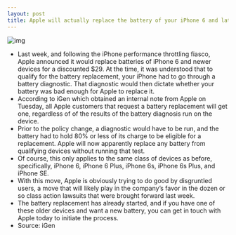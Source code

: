 ```yaml
---
layout: post
title: Apple will actually replace the battery of your iPhone 6 and later regardless of its condition
---
```

![img](http://media.idownloadblog.com/wp-content/uploads/2013/07/iPhone-5-battery-replacement-process-iFixit-001.jpeg)
* Last week, and following the iPhone performance throttling fiasco, Apple announced it would replace batteries of iPhone 6 and newer devices for a discounted $29. At the time, it was understood that to qualify for the battery replacement, your iPhone had to go through a battery diagnostic. That diagnostic would then dictate whether your battery was bad enough for Apple to replace it.
* According to iGen which obtained an internal note from Apple on Tuesday, all Apple customers that request a battery replacement will get one, regardless of of the results of the battery diagnosis run on the device.
* Prior to the policy change, a diagnostic would have to be run, and the battery had to hold 80% or less of its charge to be eligible for a replacement. Apple will now apparently replace any battery from qualifying devices without running that test.
* Of course, this only applies to the same class of devices as before, specifically, iPhone 6, iPhone 6 Plus, iPhone 6s, iPhone 6s Plus, and iPhone SE.
* With this move, Apple is obviously trying to do good by disgruntled users, a move that will likely play in the company’s favor in the dozen or so class action lawsuits that were brought forward last week.
* The battery replacement has already started, and if you have one of these older devices and want a new battery, you can get in touch with Apple today to initiate the process.
* Source: iGen

